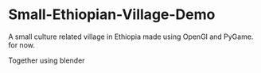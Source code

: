 # Small-Ethiopian-Village-Demo
A small culture related village in Ethiopia made using OpenGl and PyGame. for now.

Together using blender


